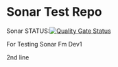 # Sonar Test Repo
Sonar STATUS:[![Quality Gate Status](https://sonarcloud.io/api/project_badges/measure?project=vinodunity_sonar_testapp&metric=alert_status)](https://sonarcloud.io/summary/new_code?id=vinodunity_sonar_testapp)

For Testing Sonar
Fm Dev1

2nd line